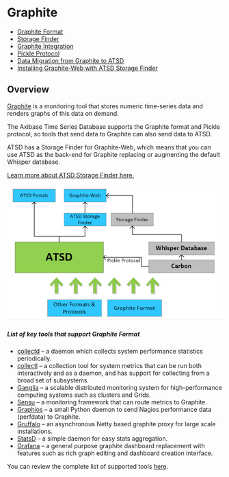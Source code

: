 # Graphite

- [Graphite Format](../../integration/graphite/graphite-format.md)
- [Storage Finder](../../integration/graphite/storage-finder.md)
- [Graphite Integration](../../integration/graphite/graphite-integration.md)
- [Pickle Protocol](../../integration/graphite/pickle-protocol.md)
- [Data Migration from Graphite to ATSD](../../integration/graphite/data-migration.md)
- [Installing Graphite-Web with ATSD Storage Finder](../../integration/graphite/installation.md)

## Overview

[Graphite](https://graphite.readthedocs.org/en/latest/) is a monitoring tool that stores numeric time-series data and renders graphs of this data on demand.

The Axibase Time Series Database supports the Graphite format and Pickle protocol, so tools that send data to Graphite can also send data to ATSD.

ATSD has a Storage Finder for Graphite-Web, which means that you can use ATSD as the back-end for Graphite replacing or augmenting the default Whisper database.

[Learn more about ATSD Storage Finder here.](storage-finder.md)

![](resources/atsd_protocols_finders3.png)

##### List of key tools that support Graphite Format


- [collectd](http://collectd.org/) – a daemon which collects system performance statistics periodically.
- [collectl](http://collectl.sourceforge.net/) – a collection tool for system metrics that can be run both interactively and as a daemon, and has support for collecting from a broad set of subsystems.
- [Ganglia](http://ganglia.info/) – a scalable distributed monitoring system for high-performance computing systems such as clusters and Grids.
- [Sensu](https://sensuapp.org/) – a monitoring framework that can route metrics to Graphite.
- [Graphios](https://github.com/shawn-sterling/graphios) – a small Python daemon to send Nagios performance data (perfdata) to Graphite.
- [Gruffalo](https://github.com/outbrain/gruffalo) – an asynchronous Netty based graphite proxy for large scale installations.
- [StatsD](../statsd) – a simple daemon for easy stats aggregation.
- [Grafana](http://grafana.org/) – a general purpose graphite dashboard replacement with features such as rich graph editing and dashboard creation interface.


You can review the complete list of supported tools [here](http://graphite.readthedocs.org/en/latest/tools.html).
